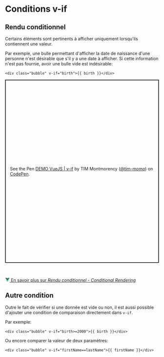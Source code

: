 # Conditions v-if

## Rendu conditionnel

Certains éléments sont pertinents à afficher uniquement lorsqu'ils contiennent une valeur.

Par exemple, une bulle permettant d'afficher la date de naissance d'une personne n'est désirable que s'il y a une date à afficher. Si cette information n'est pas fournie, avoir une bulle vide est indésirable:

```
<div class="bubble" v-if="birth">{{ birth }}</div>
```

<p class="codepen" data-height="600" data-theme-id="light" data-default-tab="html,result" data-slug-hash="OJrKZbw" data-pen-title="DEMO VueJS | v-if" data-user="tim-momo" style="height: 600px; box-sizing: border-box; display: flex; align-items: center; justify-content: center; border: 2px solid; margin: 1em 0; padding: 1em;">
  <span>See the Pen <a href="https://codepen.io/tim-momo/pen/OJrKZbw">
  DEMO VueJS | v-if</a> by TIM Montmorency (<a href="https://codepen.io/tim-momo">@tim-momo</a>)
  on <a href="https://codepen.io">CodePen</a>.</span>
</p>
<script async src="https://public.codepenassets.com/embed/index.js"></script>


<br><br>
<a href="https://fr.vuejs.org/guide/essentials/conditional" class="md-button "><img src="./assets/logo-vue.svg" style="width: 15px; height: auto;"> En savoir plus sur <em>Rendu conditionnel - Conditional Rendering</em></a>
<br>

## Autre condition

Outre le fait de vérifier si une donnée est vide ou non, il est aussi possible d'ajouter une condition de comparaison directement dans `v-if`.

Par exemple:
```
<div class="bubble" v-if="birth>=2000">{{ birth }}</div>
```


Ou encore comparer la valeur de deux paramètres:

```
<div class="bubble" v-if="firstName==lastName">{{ firstName }}</div>
```
